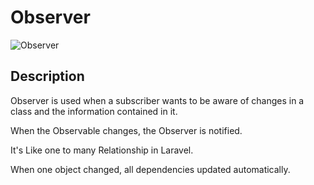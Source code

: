 # Observer
![Observer](https://camo.githubusercontent.com/deb7ec69fa52922fbfa09c2096fd71799a84d402a8e4311dd413fa69fef83b66/68747470733a2f2f7265666163746f72696e672e677572752f696d616765732f7061747465726e732f636f6e74656e742f6f627365727665722f6f627365727665722d636f6d69632d322d656e2e706e67)
## Description
Observer is used when a subscriber wants to be aware of changes in a class and the information contained in it.

When the Observable changes, the Observer is notified.

It's Like one to many Relationship in Laravel.

When one object changed, all dependencies updated automatically.

